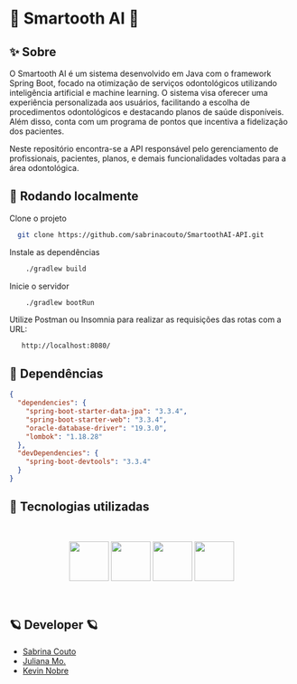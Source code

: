 # 🦷 Smartooth AI 🦷

## ✨ Sobre

O Smartooth AI é um sistema desenvolvido em Java com o framework Spring Boot, focado na otimização de serviços odontológicos utilizando inteligência artificial e machine learning. O sistema visa oferecer uma experiência personalizada aos usuários, facilitando a escolha de procedimentos odontológicos e destacando planos de saúde disponíveis. Além disso, conta com um programa de pontos que incentiva a fidelização dos pacientes.

Neste repositório encontra-se a API responsável pelo gerenciamento de profissionais, pacientes, planos, e demais funcionalidades voltadas para a área odontológica.

## 💬 Rodando localmente

Clone o projeto

```bash
  git clone https://github.com/sabrinacouto/SmartoothAI-API.git
```

Instale as dependências

```bash
    ./gradlew build
```

Inicie o servidor

```bash
    ./gradlew bootRun
```

Utilize Postman ou Insomnia para realizar
as requisições das rotas com a URL:

```endpoint
   http://localhost:8080/
```

## 💐 Dependências

```json
{
  "dependencies": {
    "spring-boot-starter-data-jpa": "3.3.4",
    "spring-boot-starter-web": "3.3.4",
    "oracle-database-driver": "19.3.0",
    "lombok": "1.18.28"
  },
  "devDependencies": {
    "spring-boot-devtools": "3.3.4"
  }
}
```

## 🔮 Tecnologias utilizadas

<br> <div align="center"> 
<img src="https://cdn.jsdelivr.net/gh/devicons/devicon/icons/java/java-original.svg" width="70" height="70">
<img src="https://cdn.jsdelivr.net/gh/devicons/devicon/icons/spring/spring-original-wordmark.svg" width="70" height="70"/> 
<img src="https://cdn.jsdelivr.net/gh/devicons/devicon/icons/oracle/oracle-original.svg" width="70" height="70" /> 
<img src="https://cdn.jsdelivr.net/gh/devicons/devicon/icons/gradle/gradle-plain-wordmark.svg" width="70" height="70" />
<br> 
</div> 
<br>

## 🪐 Developer 🪐

- [Sabrina Couto](https://github.com/sabrinacouto)
- [Juliana Mo.]()
- [Kevin Nobre]()
  
